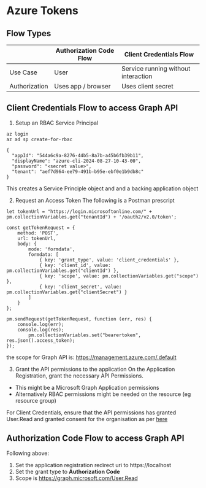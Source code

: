 # Azure Tokens

## Flow Types

|     | Authorization Code Flow | Client Credentials Flow |
| --- | --- | --- |
| Use Case | User | Service running without interaction |
| Authorization | Uses app / browser | Uses client secret |


## Client Credentials Flow to access Graph API
1. Setup an RBAC Service Principal
```
az login
az ad sp create-for-rbac

{
  "appId": "544a6c9a-8276-44b5-8a7b-a45b6fb39b11",
  "displayName": "azure-cli-2024-08-27-10-43-00",
  "password": "<secret value>",
  "tenant": "aef7d964-ee79-491b-b95e-ebf0e1b9db8c"
}
```
This creates a Service Principle object and and a backing application object

2. Request an Access Token
The following is a Postman prescript
```
let tokenUrl = "https://login.microsoftonline.com/" + pm.collectionVariables.get("tenantId") + '/oauth2/v2.0/token';

const getTokenRequest = {
    method: 'POST',
    url: tokenUrl,
    body: {
        mode: 'formdata',
        formdata: [
            { key: 'grant_type', value: 'client_credentials' },
            { key: 'client_id', value: pm.collectionVariables.get("clientId") },
            { key: 'scope', value: pm.collectionVariables.get("scope") },
            { key: 'client_secret', value: pm.collectionVariables.get("clientSecret") }
        ]
    }
};

pm.sendRequest(getTokenRequest, function (err, res) {
    console.log(err);
    console.log(res);
        pm.collectionVariables.set("bearertoken", res.json().access_token);
});
```
the scope for Graph API is: https://management.azure.com/.default

3. Grant the API permissions to the application
On the Application Registration, grant the necessary API Permissions.
- This might be a Microsoft Graph Application permissions
- Alternatively RBAC permissions might be needed on the resource (eg resource group)

For Client Credentials, ensure that the API permissions has granted User.Read and granted consent for the organisation as per [here](https://www.youtube.com/watch?v=7qt8asY33Aw)

## Authorization Code Flow to access Graph API
Following above:
1. Set the application registration redirect uri to https://localhost
2. Set the grant type to **Authorization Code**
3. Scope is https://graph.microsoft.com/User.Read
